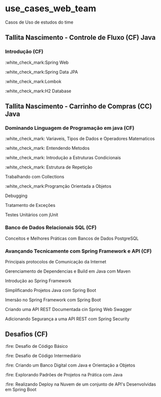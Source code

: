 # use_cases_web_team
Casos de Uso de estudos do time


## Tallita Nascimento - Controle de Fluxo (CF) Java
### Introdução (CF)
<p>:white_check_mark:Spring Web
<p>:white_check_mark:Spring Data JPA
<p>:white_check_mark:Lombok
<p>:white_check_mark:H2 Database<br>

## Tallita Nascimento - Carrinho de Compras (CC) Java

### Dominando Linguagem de Programação em java (CF)
<p>:white_check_mark: Variaveis, Tipos de Dados e Operadores Matematicos 
<p>:white_check_mark: Entendendo Metodos
<p>:white_check_mark: Introdução a Estruturas Condicionais 
<p>:white_check_mark: Estrutura de Repetição
<p>Trabalhando com Collections
<p>:white_check_mark:Programção Orientada a Objetos
<p>Debugging
<p>Tratamento de Exceções
<p>Testes Unitários com jUnit <br>

### Banco de Dados Relacionais SQL (CF)
<p>Conceitos e Melhores Práticas com Bancos de Dados PostgreSQL <br>

### Avançando Tecnicamente com Spring Framework e API (CF)
<p>Principais protocolos de Comunicação da Internet
<p>Gerenciamento de Dependencias e Build em Java com Maven
<p>Introdução ao Spring Framework
<p>Simplificando Projetos Java com Spring Boot
<p>Imersão no Spring Framework com Spring Boot
<p>Criando uma API REST Documentada cin Spring Web Swagger
<p>Adicionando Segurança a uma API REST com Spring Security <br>

## Desafios (CF)
<p>:fire: Desafio de Código Básico
<p>:fire: Desafio de Código Intermediário 
<p>:fire: Criando um Banco Digital com Java e Orientação a Objetos
<p>:fire: Explorando Padrões de Projetos na Prática com Java
<p>:fire: Realizando Deploy na Nuvem de um conjunto de API's Desenvolvidas em Spring Boot

